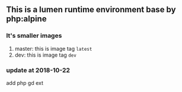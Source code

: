 ## This is a lumen runtime environment base by php:alpine
### It's smaller images

1. master: this is image tag `latest`
2. dev: this is image tag `dev`

### update at 2018-10-22
add php gd ext
